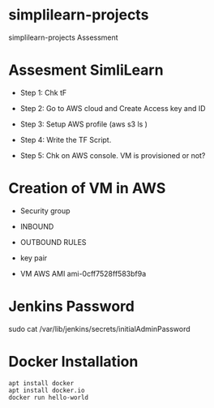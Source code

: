 # simplilearn-projects
simplilearn-projects Assessment 

# Assesment SimliLearn 
- Step 1: Chk tF 
- Step 2: Go to AWS cloud and Create Access key and ID



- Step 3: Setup AWS profile (aws s3 ls ) 
- Step 4: Write the TF Script. 
- Step 5: Chk on AWS console. VM is provisioned or not?


# Creation of VM in AWS 
 - Security group 
 - INBOUND
 - OUTBOUND RULES
 - key pair

- VM AWS AMI ami-0cff7528ff583bf9a

# Jenkins Password

sudo cat  /var/lib/jenkins/secrets/initialAdminPassword

# Docker Installation 
 ```
apt install docker 
apt install docker.io
docker run hello-world

 ```
